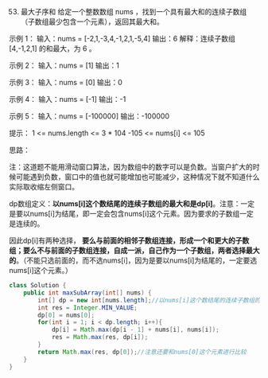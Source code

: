 

53. 最大子序和
给定一个整数数组 nums ，找到一个具有最大和的连续子数组（子数组最少包含一个元素），返回其最大和。

示例 1：
输入：nums = [-2,1,-3,4,-1,2,1,-5,4]
输出：6
解释：连续子数组 [4,-1,2,1] 的和最大，为 6 。

示例 2：
输入：nums = [1]
输出：1

示例 3：
输入：nums = [0]
输出：0

示例 4：
输入：nums = [-1]
输出：-1

示例 5：
输入：nums = [-100000]
输出：-100000

提示：
1 <= nums.length <= 3 * 104
-105 <= nums[i] <= 105

思路：

注：这道题不能用滑动窗口算法，因为数组中的数字可以是负数。当窗户扩大的时候可能遇到负数，窗口中的值也就可能增加也可能减少，这种情况下就不知道什么实际取收缩左侧窗口。

dp数组定义：**以nums[i]这个数结尾的连续子数组的最大和是dp[i]**。注意：一定是要以nums[i]为结尾，即一定会包含nums[i]这个元素。因为要求的子数组一定是连续的。

因此dp[i]有两种选择， **要么与前面的相邻子数组连接，形成一个和更大的子数组；要么不与前面的子数组连接，自成一派，自己作为一个子数组，两者选择最大的**。（不能只选前面的，而不选nums[i]，因为是要以nums[i]为结尾的，一定要选nums[i]这个元素。）
```java
class Solution {
    public int maxSubArray(int[] nums) {
        int[] dp = new int[nums.length];//以nums[i]这个数结尾的连续子数组的最大和是dp[i]
        int res = Integer.MIN_VALUE;
        dp[0] = nums[0];
        for(int i = 1; i < dp.length; i++){
            dp[i] = Math.max(dp[i - 1] + nums[i], nums[i]);
            res = Math.max(res, dp[i]);
        }
        return Math.max(res, dp[0]);//注意还要和nums[0]这个元素进行比较
    }
}
```